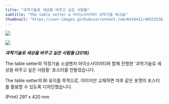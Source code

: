 ```yaml
---
title: "과학기술로 세상을 바꾸고 싶은 사람들"
subtitle: "The table setter & 마이소사이어티 과학기술 워크숍"
thumbnail: "https://user-images.githubusercontent.com/6410412/46553536-b8b3f680-c918-11e8-8e0b-e41c0103c8de.png"
---
```


![](https://user-images.githubusercontent.com/6410412/46553536-b8b3f680-c918-11e8-8e0b-e41c0103c8de.png)

![](https://user-images.githubusercontent.com/6410412/46553537-b8b3f680-c918-11e8-92c4-1eb1479a4a15.png)

_**과학기술로 세상을 바꾸고 싶은 사람들 (2018)**_

The table setter와 적정기술 소셜벤처 마이소사이어티와 함께 진행한 '과학기술로 세상을 바꾸고 싶은 사람들' 포스터를 만들었습니다.

The table setter의 BI 유지를 목적으로, 이미지만 교체하면 차후 같은 포맷의 포스터를 활용할 수 있도록 디자인했습니다.

(Print) 297 x 420 mm